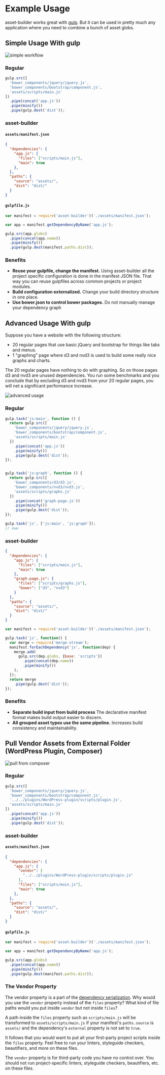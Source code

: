 Example Usage
=============

asset-builder works great with [gulp][]. But it can be used in pretty much any application where you need to combine a bunch of asset globs.

## Simple Usage With gulp

![simple workflow](images/example1-simple.png)

### Regular

```js
gulp.src([
  'bower_components/jquery/jquery.js',
  'bower_components/bootstrap/component.js',
  'assets/scripts/main.js'
])
  .pipe(concat('app.js'))
  .pipe(minify())
  .pipe(gulp.dest('dist'));
```

### asset-builder

#### `assets/manifest.json`

```json
{
  "dependencies": {
    "app.js": {
      "files": ["scripts/main.js"],
      "main": true
    },
  },
  "paths": {
    "source": "assets/",
    "dist": "dist/"
  }
}
```

#### `gulpfile.js`

```js
var manifest = require('asset-builder')('./assets/manifest.json');

var app = manifest.getDependencyByName('app.js');

gulp.src(app.globs)
  .pipe(concat(app.name))
  .pipe(minify())
  .pipe(gulp.dest(manifest.paths.dist));
```

### Benefits

- **Reuse your gulpfile, change the manifest.** Using asset-builder all the project specific configuration is done in the manifest JSON file. That way you can reuse gulpfiles across common projects or project modules.
- **Build configuration externalized.** Change your build directory structure in one place.
- **Use bower.json to control bower packages.** Do not manually manage your dependency graph

## Advanced Usage With gulp

Suppose you have a website with the following structure:

- 20 regular pages that use basic jQuery and bootstrap for things like tabs and menus.
- 1 "graphing" page where d3 and nvd3 is used to build some really nice graphs and charts.

The 20 regular pages have nothing to do with graphing. So on those pages d3 and nvd3 are unused dependencies. You run some benchmarks and you conclude that by excluding d3 and nvd3 from your 20 regular pages, you will net a significant performance increase.

![advanced usage](images/example2-js.png)

### Regular

```js
gulp.task('js:main', function () {
  return gulp.src([
    'bower_components/jquery/jquery.js',
    'bower_components/bootstrap/component.js',
    'assets/scripts/main.js'
  ])
    .pipe(concat('app.js'))
    .pipe(minify())
    .pipe(gulp.dest('dist'));
});


gulp.task('js:graph', function () {
  return gulp.src([
    'bower_components/d3/d3.js',
    'bower_components/nvd3/nvd3.js',
    'assets/scripts/graphs.js'
  ])
    .pipe(concat('graph-page.js'))
    .pipe(minify())
    .pipe(gulp.dest('dist'));
});

gulp.task('js', ['js:main', 'js:graph']);
// eww
```

### asset-builder

```json
{
  "dependencies": {
    "app.js": {
      "files": ["scripts/main.js"],
      "main": true
    },
    "graph-page.js": {
      "files": ["scripts/graphs.js"],
      "bower": ["d3", "nvd3"]
    }
  },
  "paths": {
    "source": "assets/",
    "dist": "dist/"
  }
}
```

```js
var manifest = require('asset-builder')('./assets/manifest.json');

gulp.task('js', function() {
  var merge = require('merge-stream');
  manifest.forEachDependency('js', function(dep) {
    merge.add(
      gulp.src(dep.globs, {base: 'scripts'})
        .pipe(concat(dep.name))
        .pipe(minify())
    );
  });
  return merge
    .pipe(gulp.dest('dist'));
});
```

### Benefits

- **Separate build input from build process** The declarative manifest format makes build output easier to discern.
- **All grouped asset types use the same pipeline.** Increases build consistency and maintainability.

## Pull Vendor Assets from External Folder (WordPress Plugin, Composer)

![pull from composer](images/example3-composer.png)

### Regular

```js
gulp.src([
  'bower_components/jquery/jquery.js',
  'bower_components/bootstrap/component.js',
  '../../plugins/WordPress-plugin/scripts/plugin.js',
  'assets/scripts/main.js'
])
  .pipe(concat('app.js'))
  .pipe(minify())
  .pipe(gulp.dest('dist'));
```

### asset-builder

#### `assets/manifest.json`

```json
{
  "dependencies": {
    "app.js": {
      "vendor": [
        "../../plugins/WordPress-plugin/scripts/plugin.js"
      ],
      "files": ["scripts/main.js"],
      "main": true
    },
  },
  "paths": {
    "source": "assets/",
    "dist": "dist/"
  }
}
```

#### `gulpfile.js`

```js
var manifest = require('asset-builder')('./assets/manifest.json');

var app = manifest.getDependencyByName('app.js');

gulp.src(app.globs)
  .pipe(concat(app.name))
  .pipe(minify())
  .pipe(gulp.dest(manifest.paths.dist));
```

### The Vendor Property

The vendor property is a part of the [dependency serialization][dependency]. Why
would you use the `vendor` property instead of the `files` property? What kind
of file paths would you put inside `vendor` but not inside `files`?

A path inside the `files` property such as `scripts/main.js` will be transformed
to `assets/scripts/main.js` if your manifest's `paths.source` is `assets/` and
the dependency's `external` property is not set to `true`.

It follows that you would want to put all your first-party project scripts
inside the `files` property. Feel free to run your linters, styleguide checkers,
beautifiers, and more on these files.

The `vendor` property is for third-party code you have no control over. You
should not run project-specific linters, styleguide checkers, beautifiers, etc.
on these files.

[gulp]: http://gulpjs.com/
[dependency]: spec.md#serialization-dependency
[paths]: spec.md#serialization-paths
